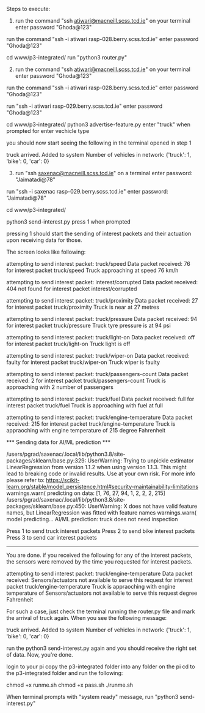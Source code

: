 Steps to execute:
1. run the command "ssh atiwari@macneill.scss.tcd.ie" on your terminal
enter password "Ghoda@123"

run the command "ssh -i atiwari rasp-028.berry.scss.tcd.ie"
enter password "Ghoda@123"

cd www/p3-integrated/
run "python3 router.py"

2. run the command "ssh atiwari@macneill.scss.tcd.ie" on your terminal
enter password "Ghoda@123"

run the command "ssh -i atiwari rasp-028.berry.scss.tcd.ie"
enter password "Ghoda@123"

run "ssh -i atiwari rasp-029.berry.scss.tcd.ie"
enter password "Ghoda@123"

cd www/p3-integrated/
python3 advertise-feature.py
enter "truck" when prompted for enter vechicle type

you should now start seeing the following in the terminal opened in step 1

truck arrived. Added to system
Number of vehicles in network:  {'truck': 1, 'bike': 0, 'car': 0}

3. run "ssh saxenac@macneill.scss.tcd.ie" on a terminal
enter password: "Jaimatadi@78"

run "ssh -i saxenac rasp-029.berry.scss.tcd.ie"
enter password: "Jaimatadi@78"

cd www/p3-integrated/

python3 send-interest.py
press 1 when prompted

pressing 1 should start the sending of interest packets and their actuation upon receiving data for those.

The screen looks like following:

attempting to send interest packet:  truck/speed
Data packet received:  76  for interest packet  truck/speed
Truck approaching at speed  76  km/h



attempting to send interest packet:  interest/corrupted
Data packet received:  404 not found  for interest packet  interest/corrupted



attempting to send interest packet:  truck/proximity
Data packet received:  27  for interest packet  truck/proximity
Truck is near at  27  metres



attempting to send interest packet:  truck/pressure
Data packet received:  94  for interest packet  truck/pressure
Truck tyre pressure is at  94  psi



attempting to send interest packet:  truck/light-on
Data packet received:  off  for interest packet  truck/light-on
Truck light is  off



attempting to send interest packet:  truck/wiper-on
Data packet received:  faulty  for interest packet  truck/wiper-on
Truck wiper is  faulty



attempting to send interest packet:  truck/passengers-count
Data packet received:  2  for interest packet  truck/passengers-count
Truck is approaching with  2  number of passengers



attempting to send interest packet:  truck/fuel
Data packet received:  full  for interest packet  truck/fuel
Truck is approaching with fuel at  full



attempting to send interest packet:  truck/engine-temperature
Data packet received:  215  for interest packet  truck/engine-temperature
Truck is appraoching with engine temperature of  215  degree Fahrenheit
 
 *** Sending data for AI/ML prediction ***   

/users/pgrad/saxenac/.local/lib/python3.8/site-packages/sklearn/base.py:329: UserWarning: Trying to unpickle estimator LinearRegression from version 1.1.2 when using version 1.1.3. This might lead to breaking code or invalid results. Use at your own risk. For more info please refer to:
https://scikit-learn.org/stable/model_persistence.html#security-maintainability-limitations
  warnings.warn(
 predicting on data:  [1, 76, 27, 94, 1, 2, 2, 2, 215] 
/users/pgrad/saxenac/.local/lib/python3.8/site-packages/sklearn/base.py:450: UserWarning: X does not have valid feature names, but LinearRegression was fitted with feature names
  warnings.warn(
 model predicting... 
 AI/ML prediction:  truck  does not need inspection  





Press 1 to send truck interest packets
Press 2 to send bike interest packets
Press 3 to send car interest packets

---------------------------------------------------------

You are done.
if you received the following for any of the interest packets, the sensors were removed by the time you requested for interest packets.

attempting to send interest packet:  truck/engine-temperature
Data packet received:  Sensors/actuators not available to serve this request  for interest packet  truck/engine-temperature
Truck is appraoching with engine temperature of  Sensors/actuators not available to serve this request  degree Fahrenheit

For such a case, just check the terminal running the router.py file and mark the arrival of truck again.
When you see the following message:

truck arrived. Added to system
Number of vehicles in network:  {'truck': 1, 'bike': 0, 'car': 0}

run the python3 send-interest.py again and you should receive the right set of data. Now, you're done.

<!-- =============================================================== -->
login to your pi
copy the p3-integrated folder into any folder on the pi
cd to the p3-integrated folder and run the following:

chmod +x runme.sh
chmod +x pass.sh
./runme.sh

When terminal prompts with "system ready" message, run "python3 send-interest.py"